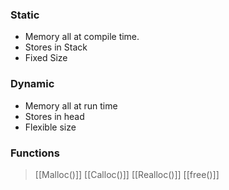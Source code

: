 ### Static 
- Memory all at compile time.
- Stores in Stack
- Fixed Size

### Dynamic
- Memory all at run time
- Stores in head
- Flexible size

### Functions

> [[Malloc()]]
> [[Calloc()]]
> [[Realloc()]]
> [[free()]]
> 
 